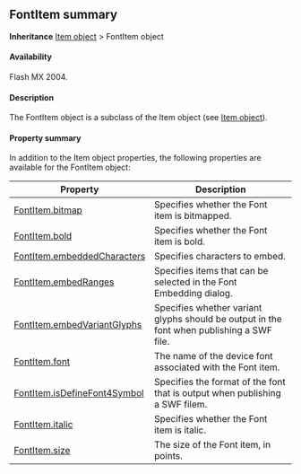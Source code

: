 ## FontItem summary

**Inheritance** [Item object](../Item_object/Item_summary.md) > FontItem object

#### Availability

Flash MX 2004.

#### Description

The FontItem object is a subclass of the Item object (see [Item object](../Item_object/Item_summary.md)).

#### Property summary

In addition to the Item object properties, the following properties are available for the FontItem object:

| **Property** | **Description** |
| --- | --- |
| [FontItem.bitmap](../FontItem_object/FontItem.md) | Specifies whether the Font item is bitmapped. |
| [FontItem.bold](../FontItem_object/FontItem1.md) | Specifies whether the Font item is bold. |
| [FontItem.embeddedCharacters](../FontItem_object/FontItem2.md) | Specifies characters to embed. |
| [FontItem.embedRanges](../FontItem_object/FontItem3.md) | Specifies items that can be selected in the Font Embedding dialog. |
| [FontItem.embedVariantGlyphs](../FontItem_object/FontItem4.md) | Specifies whether variant glyphs should be output in the font when publishing a SWF file. |
| [FontItem.font](../FontItem_object/FontItem5.md) | The name of the device font associated with the Font item. |
| [FontItem.isDefineFont4Symbol](../FontItem_object/FontItem6.md) | Specifies the format of the font that is output when publishing a SWF filem. |
| [FontItem.italic](../FontItem_object/FontItem7.md) | Specifies whether the Font item is italic. |
| [FontItem.size](../FontItem_object/FontItem8.md) | The size of the Font item, in points. |
